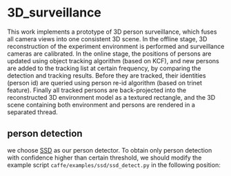 # 3D_surveillance
This work implements a prototype of 3D person surveillance, which fuses all camera views into one consistent 3D scene. In the offline stage, 3D reconstruction of the experiment environment is performed and surveillance cameras are calibrated. In the online stage, the positions of persons are updated using object tracking algorithm (based on KCF), and new persons are added to the tracking list at certain frequency, by comparing the detection and tracking results. Before they are tracked, their identities (person id) are queried using person re-id algorithm (based on trinet feature). Finally all tracked persons are back-projected into the reconstructed 3D environment model as a textured rectangle, and the 3D scene containing both environment and persons are rendered in a separated thread.

## person detection
we choose [SSD](https://github.com/weiliu89/caffe/tree/ssd/examples) as our person detector. To obtain only person detection with confidence higher than certain threshold, we should modify the example script `caffe/examples/ssd/ssd_detect.py` in the following position:
